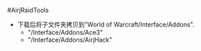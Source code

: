 #AirjRaidTools

* 下载后将子文件夹拷贝到"World of Warcraft/Interface/Addons".
    * "/Interface/Addons/Ace3"
    * "/Interface/Addons/AirjHack"